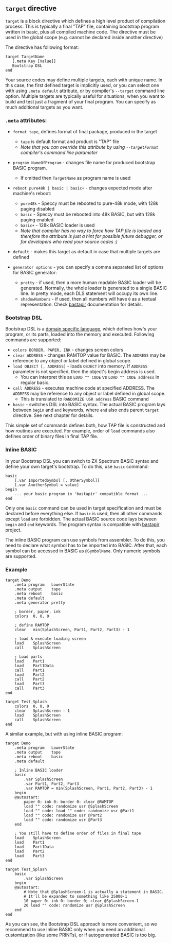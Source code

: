 ## `target` directive

`target` is a block directive which defines a high level product of compilation process. This is typically a final "TAP" file, containing bootstrap program written in basic, plus all compiled machine code. The directive must be used in the global scope (e.g. cannot be declared inside another directive)

The directive has following format:
```
target TargetName
   [.meta Key [Value]]
   Bootstrap DSL
end
```

Your source codes may define multiple targets, each with unique name. In this case, the first defined target is implicitly used, or you can select one with using `.meta default` attribute, or by compiler's `--target` command line option. Multiple targets are typically useful for situations, when you want to build and test just a fragment of your final program. You can specify as much additional targets as you want.

### `.meta` attributes:

- `format tape`, defines format of final package, produced in the target
   - `tape` is default format and product is "TAP" file
   - *Note that you can override this attribute by using `--targetFormat` compiler's command line parameter*

- `program NameOfProgram` - changes file name for produced bootstrap BASIC program. 
   - If omitted then `TargetName` as program name is used
 
- `reboot pure48k | basic | basic+` - changes expected mode after machine's reboot:
   - `pure48k` - Speccy must be rebooted to pure-48k mode, with 128k paging disabled
   - `basic` - Speccy must be rebooted into 48k BASIC, but with 128k paging enabled
   - `basic+` - 128k BASIC loader is used
   - *Note that compiler has no way to force how TAP file is loaded and therefore the attribute is just a hint for possible future debugger, or for developers who read your source codes :)*

- `default` - makes this target as default in case that multiple targets are defined

- `generator options` - you can specify a comma separated list of options for BASIC generator:
    - `pretty` - if used, then a more human readable BASIC loader will be generated. Normally, the whole loader is generated to a single BASIC line. In pretty mode, each DLS statement will occupy its own line.
    - `shadowNumbers` - if used, then all numbers will have `0` as a textual representation. Check [bastapir](https://github.com/hvge/bastapir) documentation for details. 

### Bootstrap DSL

Bootstrap DSL is a [domain specific language](https://en.wikipedia.org/wiki/Domain-specific_language), which defines how's your program, or its parts, loaded into the memory and executed. Following commands are supported:

- `colors BORDER, PAPER, INK` - changes screen colors
- `clear ADDRESS` - changes RAMTOP value for BASIC. The `ADDRESS` may be reference to any object or label defined in global scope.
- `load OBJECT [, ADDRESS]` - loads `OBJECT` into memory. If `ADDRESS` parameter is not specified, then the object's begin address is used. 
   - You can interpret this as `LOAD "" CODE` vs `LOAD "" CODE address` in regular basic.
- `call ADDRESS` - executes machine code at specified ADDRESS. The `ADDRESS` may be reference to any object or label defined in global scope.
   - This is translated to `RANDOMIZE USR address` BASIC command 
- `basic` - switches DSL into BASIC syntax. The actual BASIC program lays between `begin` and `end` keywords, where `end` also ends parent `target` directive. See next chapter for details.

This simple set of commands defines both, how TAP file is constructed and how routines are executed. For example, order of `load` commands also defines order of binary files in final TAP file. 
   

### Inline BASIC

In your Bootstrap DSL you can switch to ZX Spectrum BASIC syntax and define your own target's bootstrap. To do this, use `basic` command:

```
basic
    [.var ImportedSymbol [, OtherSymbol]]
    [.var AnotherSymbol = value]
begin
    ... your basic program in 'bastapir' compatible format ...
end
```

Only one `basic` command can be used in target specification and must be declared before everything else. If `basic` is used, then all other commands except `load` are forbidden. The actual BASIC source code lays between `begin` and `end` keywords. The program syntax is compatible with [bastapir](https://github.com/hvge/bastapir) project.

The inline BASIC program can use symbols from assembler. To do this, you need to declare what symbol has to be imported into BASIC. After that, each symbol can be accessed in BASIC as `@SymbolName`. Only numeric symbols are supported.

### Example

```
target Demo
    .meta program   LowerState
    .meta output    tape
    .meta reboot    basic
    .meta default
    .meta generator pretty
    
    ; border, paper, ink
    colors  0, 0, 0 

    ; define RAMTOP
    clear   min(SplashScreen, Part1, Part2, Part3) - 1
    
    ; load & execute loading screen
    load    SplashScreen
    call    SplashScreen
    
    ; Load parts
    load    Part1
    load    Part1Data
    call    Part1
    load    Part2
    call    Part2
    load    Part3
    call    Part3
end

target Test_Splash
    colors  0, 0, 0 
    clear   SplashScreen - 1
    load    SplashScreen
    call    SplashScreen
end
```


A similar example, but with using inline BASIC program:

```
target Demo
    .meta program   LowerState
    .meta output    tape
    .meta reboot    basic
    .meta default
    
    ; Inline BASIC loader
    basic 
        .var SplashScreen
        .var Part1, Part2, Part3
        .var RAMTOP = min(SplashScreen, Part1, Part2, Part3) - 1
    begin
    @autostart:
        paper 0: ink 0: border 0: clear @RAMTOP
        load "" code: randomize usr @SplashScreen
        load "" code: load "" code: randomize usr @Part1
        load "" code: randomize usr @Part2
        load "" code: randomize usr @Part3
    end
    
    ; You still have to define order of files in final tape
    load    SplashScreen
    load    Part1 
    load    Part1Data
    load    Part2
    load    Part3
end

target Test_Splash
    basic
        .var SplashScreen
    begin
    @autostart: 
        # Note that @SplashScreen-1 is actually a statement in BASIC.
        # It'll be expanded to something like 25000-1
        10 paper 0: ink 0: border 0; clear @SplashScreen-1
        20 load "" code: randomize usr @SplashScreen
    end
end
```

As you can see, the Bootstrap DSL approach is more convenient, so we recommend to use Inline BASIC only when you need an additional customization (like some PRINTs), or if autogenerated BASIC is too big.

